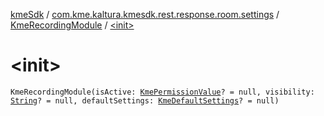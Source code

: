 [kmeSdk](../../index.md) / [com.kme.kaltura.kmesdk.rest.response.room.settings](../index.md) / [KmeRecordingModule](index.md) / [&lt;init&gt;](./-init-.md)

# &lt;init&gt;

`KmeRecordingModule(isActive: `[`KmePermissionValue`](../../com.kme.kaltura.kmesdk.ws.message.type.permissions/-kme-permission-value/index.md)`? = null, visibility: `[`String`](https://kotlinlang.org/api/latest/jvm/stdlib/kotlin/-string/index.html)`? = null, defaultSettings: `[`KmeDefaultSettings`](../-kme-default-settings/index.md)`? = null)`